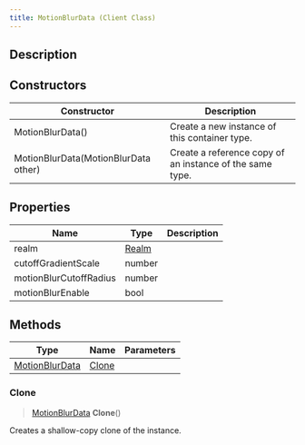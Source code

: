 ```yaml
---
title: MotionBlurData (Client Class)
---
```

## Description

## Constructors

| Constructor                          | Description                                              |
| ------------------------------------ | -------------------------------------------------------- |
| MotionBlurData()                     | Create a new instance of this container type.            |
| MotionBlurData(MotionBlurData other) | Create a reference copy of an instance of the same type. |

## Properties

| Name                   | Type                               | Description |
| ---------------------- | ---------------------------------- | ----------- |
| realm                  | [Realm](/vext/ref/cls/fb/realm) |             |
| cutoffGradientScale    | number                             |             |
| motionBlurCutoffRadius | number                             |             |
| motionBlurEnable       | bool                               |             |

## Methods

| Type                                                  | Name            | Parameters |
| ----------------------------------------------------- | --------------- | ---------- |
| [MotionBlurData](/vext/ref/cls/clt/motionblurdata) | [Clone](#clone) |            |

### Clone

> [MotionBlurData](/vext/ref/cls/clt/motionblurdata) **Clone**()

Creates a shallow-copy clone of the instance.
